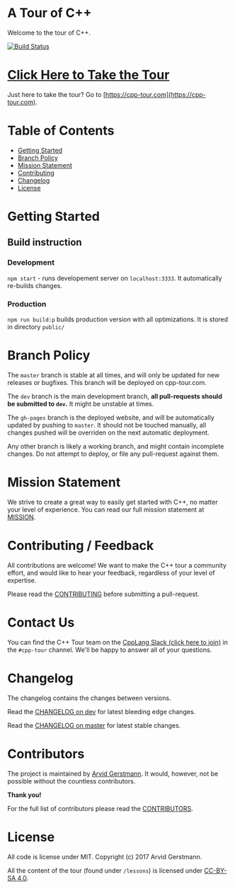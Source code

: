 # A Tour of C++

Welcome to the tour of C++.

[![Build Status](https://travis-ci.org/Leandros/cpp-tour.svg?branch=master)](https://travis-ci.org/Leandros/cpp-tour)


# [Click Here to Take the Tour](https://cpp-tour.com)

Just here to take the tour? Go to [https://cpp-tour.com](https://cpp-tour.com).


# Table of Contents

- [Getting Started](#getting-started)
- [Branch Policy](#branch-policy)
- [Mission Statement](#mission-statement)
- [Contributing](#contributing)
- [Changelog](#changelog)
- [License](#license)


# Getting Started

## Build instruction

### Development

`npm start` - runs developement server on `localhost:3333`.  It automatically
re-builds changes.

### Production

`npm run build:p` builds production version with all optimizations.  It is
stored in directory `public/`


# Branch Policy

The `master` branch is stable at all times, and will only be updated for new
releases or bugfixes. This branch will be deployed on cpp-tour.com.

The `dev` branch is the main development branch, **all pull-requests should be
submitted to `dev`.** It might be unstable at times.

The `gh-pages` branch is the deployed website, and will be automatically
updated by pushing to `master`. It should not be touched manually, all changes
pushed will be overriden on the next automatic deployment.

Any other branch is likely a working branch, and might contain incomplete
changes.  Do not attempt to deploy, or file any pull-request against them.


# Mission Statement

We strive to create a great way to easily get started with C++, no matter your
level of experience. You can read our full mission statement at [MISSION].


# Contributing / Feedback

All contributions are welcome! We want to make the C++ tour a community effort,
and would like to hear your feedback, regardless of your level of expertise.

Please read the [CONTRIBUTING] before submitting a pull-request.


# Contact Us

You can find the C++ Tour team on the [CppLang Slack (click here to join)](https://cpplang.now.sh/)
in the `#cpp-tour` channel. We'll be happy to answer all of your questions.


# Changelog

The changelog contains the changes between versions.

Read the [CHANGELOG on dev] for latest bleeding edge changes.

Read the [CHANGELOG on master] for latest stable changes.


# Contributors

The project is maintained by [Arvid Gerstmann](https://arvid.io).
It would, however, not be possible without the countless contributors.

**Thank you!**

For the full list of contributors please read the [CONTRIBUTORS].


# License

All code is license under MIT. Copyright (c) 2017 Arvid Gerstmann.

All the content of the tour (found under `/lessons`) is licensed under
[CC-BY-SA 4.0](http://creativecommons.org/licenses/by-sa/4.0/).


[CONTRIBUTING]:         https://github.com/Leandros/cpp-tour/blob/dev/CONTRIBUTING.md#
[CHANGELOG on master]:  https://github.com/Leandros/cpp-tour/blob/master/CHANGELOG.md#
[CHANGELOG on dev]:     https://github.com/Leandros/cpp-tour/blob/dev/CHANGELOG.md#
[MISSION]:              https://github.com/Leandros/cpp-tour/blob/master/MISSION.md#
[CONTRIBUTORS]:         https://github.com/Leandros/cpp-tour/blob/master/CONTRIBUTORS.md#

